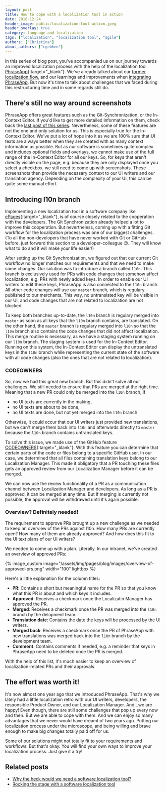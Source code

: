 ```yaml
---
layout: post
title: How to cope with a localization tool in action
date: 2018-12-24
header_image: public/localization-tool-action.jpeg
header_overlay: true
category: language-and-localization
tags: ["localization", "localization tool", "agile"]
authors: ["Christina"]
about_authors: ["cgebken"]
---
```


In this series of blog post, you've accompanied us on our journey towards an improved localization process with the help of the localization tool [PhraseApp](https://phraseapp.com/){:target="_blank"}.
We've already talked about our [former localization flow](/blog/language-and-localization/why-the-heck-would-we-need-a-software-localization-tool/), and our learnings and improvements when [integrating PhraseApp](/blog/language-and-localization/rocking-the-stage-with-a-software-localization-tool/).
But now it's time to talk about challenges that we faced during this restructuring time and in some regards still do.

## There's still no way around screenshots

PhraseApp offers great features such as the Git-Synchronization, or the In-Context Editor.
If you'd like to get more detailed information on them, check back the [last post of this series](/blog/language-and-localization/rocking-the-stage-with-a-software-localization-tool/).
Nevertheless, some of these features are not the one and only solution for us.
This is especially true for the In-Context Editor.
We've put a lot of hope into it as we are 100% sure that UI texts are always better when they are created with as many context information as possible.
But as our software is sometimes quite complex and includes optional fields and overlays, we cannot make use of the full range of the In-Context Editor for all our keys.
So, for keys that aren't directly visible on the page, e.g. because they are only displayed once you select a checkbox, we still need to come up with screenshots.
These screenshots then provide the necessary context to our UI writers and our translation agency.
Depending on the complexity of your UI, this can be quite some manual effort.

## Introducing l10n branch

Implementing a new localization tool in a software company like [ePages](https://epages.com/en/){:target="_blank"}, is of course closely related to the cooperation with the developers.
The Git Synchronization already helped a lot to improve this cooperation. 
But nevertheless, coming up with a fitting Git workflow for the localization process was one of our biggest challenges.
(To all the non-developers that have never worked with Git or GitHub before, just forward this section to a developer-colleague 😉.
They will know what to do and it will make your life easier!)

After setting up the Git Synchronization, we figured out that our current Git workflow no longer matches our requirements and that we need to make some changes.
Our solution was to introduce a branch called `l10n`.
This branch is exclusively used for PRs with code changes that somehow affect localization, e.g. PRs with newly added keys.
In order to enable our UI writers to edit these keys, PhraseApp is also connected to the `l10n` branch.
All other code changes will use our `master` branch, which is regulary published to our merchants.
This way, no untranslated key will be visible in our UI, and code changes that are not related to localization are not blocked.

To keep both branches up-to-date, the `l10n` branch is regulary merged into `master` as soon as all keys that the `l10n` branch contains, are translated.
On the other hand, the `master` branch is regulary merged into `l10n` so that the `l10n` branch also contains the code changes that did not affect localization.
This merge routine is necessary, as we have a staging system running on our `l10n` branch.
The staging system is used for the In-Context Editor.
Running on this system, the In-Context Editor can display the untranslated keys in the `l10n` branch while representing the current state of the software with all code changes (also the ones that are not related to localization).

### CODEOWNERS

So, now we had this great new branch.
But this didn't solve all our challenges.
We still needed to ensure that PRs are merged at the right time.
Meaning that a new PR could only be merged into the `l10n` branch, if 

- no UI texts are currently in the making, 
- no UI texts are about to be done,
- no UI texts are done, but not yet merged into the `l10n` branch

Otherwise, it could occur that our UI writers just provided new translations, but we can't merge them back into `l10n` and afterwards directly to `master` because the `l10n` branch contains untranslated keys.

To solve this issue, we made use of the GitHub feature [CODEOWNERS](https://help.github.com/articles/about-codeowners/){:target="_blank"}.
With this feature you can determine that certain parts of the code or files belong to a specific GitHub user.
In our case, we determined that all files containing translation keys belong to our Localization Manager.
This made it obligatory that a PR touching these files gets an approved review from our Localization Manager before it can be merged.

We can now use the review functionality of a PR as a communication channel between Localization Manager and developers.
As long as a PR is approved, it can be merged at any time.
But if merging is currently not possible, the approval will be withdrawed until it's again possible.

### Overview? Definitely needed!

The requirement to approve PRs brought up a new challenge as we needed to keep an overview of the PRs against l10n.
How many PRs are currently open?
How many of them are already approved?
And how does this fit to the UI text plans of our UI writers?

We needed to come up with a plan.
Literally.
In our intranet, we've created an overview of approved PRs:

{% image_custom image="/assets/img/pages/blog/images/overview-of-approved-prs.png" width="100" lightbox %}

Here's a little explanation for the column titles:

- **PR**: Contains a short but meaningful name for the PR so that you know what this PR is about and which keys it includes.
- **Approved**: Receives a checkmark once the Localizatin Manager has approved the PR.
- **Merged**: Receives a checkmark once the PR was merged into the `l10n` branch by the delopment team.
- **Translation date**: Contains the date the keys will be processed by the UI writers. 
- **Merged back**: Receives a checkmark once the PR of PhraseApp with new translations was merged back into the `l10n` branch by the development team.
- **Comment**: Contains comments if needed, e.g. a reminder that keys in PhraseApp need to be deleted once the PR is merged.

With the help of this list, it's much easier to keep an overview of localization-related PRs and their approvals.

## The effort was worth it!

It's now almost one year ago that we introduced PhraseApp.
That's why we lately had a little localization retro with our UI writers, developers, the responsible Product Owner, and our Localization Manager.
And...we are happy!
Even though, there are still some challenges that pop up every now and then.
But we are able to cope with them.
And we can enjoy so many advantages that we never would have dreamt of two years ago.
Putting our localization process under the microscope, and being willing and brave enough to make big changes totally paid off for us.

Some of our solutions might not totally fit to your requirements and workflows.
But that's okay.
You will find your own ways to improve your localization process.
Just give it a try!

## Related posts

* [Why the heck would we need a software localization tool?](/blog/language-and-localization/why-the-heck-would-we-need-a-software-localization-tool/)
* [Rocking the stage with a software localization tool](/blog/language-and-localization/rocking-the-stage-with-a-software-localization-tool/)